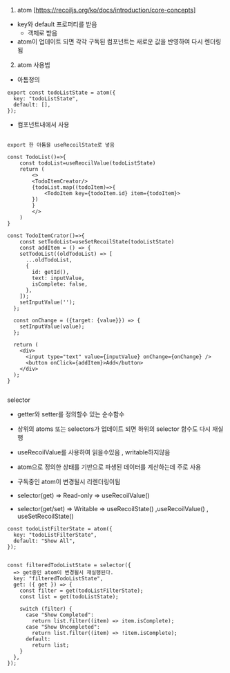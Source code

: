 1. atom [https://recoiljs.org/ko/docs/introduction/core-concepts]

- key와 default 프로퍼티를 받음
  - 객체로 받음
- atom이 업데이트 되면 각각 구독된 컴포넌트는 새로운 값을 반영하여 다시 렌더링됨

2. atom 사용법

- 아톰정의

```tsx
export const todoListState = atom({
  key: "todoListState",
  default: [],
});
```

- 컴포넌트내에서 사용

```tsx

export 한 아톰을 useRecoilState로 넣음

const TodoList()=>{
    const todoList=useReocilValue(todoListState)
    return (
        <>
        <TodoItemCreator/>
        {todoList.map((todoItem)=>{
            <TodoItem key={todoItem.id} item={todoItem}>
        })
        }
        </>
    )
}

const TodoItemCrator()=>{
    const setTodoList=useSetRecoilState(todoListState)
    const addItem = () => {
    setTodoList((oldTodoList) => [
      ...oldTodoList,
      {
        id: getId(),
        text: inputValue,
        isComplete: false,
      },
    ]);
    setInputValue('');
  };

  const onChange = ({target: {value}}) => {
    setInputValue(value);
  };

  return (
    <div>
      <input type="text" value={inputValue} onChange={onChange} />
      <button onClick={addItem}>Add</button>
    </div>
  );
}


```

selector

- getter와 setter를 정의할수 있는 순수함수
- 상위의 atoms 또는 selectors가 업데이트 되면 하위의 selector 함수도 다시 재실행
- useRecoilValue를 사용하여 읽을수있음 , writable하지않음
- atom으로 정의한 상태를 기반으로 파생된 데이터를 계산하는데 주로 사용
- 구독중인 atom이 변경될시 리렌더링이됨

- selector(get) => Read-only => useRecoilValue()
- selector(get/set) => Writable => useRecoilState() ,useRecoilValue() , useSetRecoilState()

```tsx
const todoListFilterState = atom({
  key: "todoListFilterState",
  default: "Show All",
});


const filteredTodoListState = selector({
  => get중인 atom이 변경될시 재실행된다.
  key: "filteredTodoListState",
  get: ({ get }) => {
    const filter = get(todoListFilterState);
    const list = get(todoListState);

    switch (filter) {
      case "Show Completed":
        return list.filter((item) => item.isComplete);
      case "Show Uncompleted":
        return list.filter((item) => !item.isComplete);
      default:
        return list;
    }
  },
});
```
